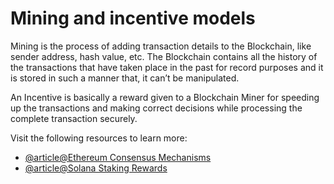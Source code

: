 # Mining and incentive models

Mining is the process of adding transaction details to the Blockchain, like sender address, hash value, etc. The Blockchain contains all the history of the transactions that have taken place in the past for record purposes and it is stored in such a manner that, it can’t be manipulated.

An Incentive is basically a reward given to a Blockchain Miner for speeding up the transactions and making correct decisions while processing the complete transaction securely.

Visit the following resources to learn more:

- [@article@Ethereum Consensus Mechanisms](https://ethereum.org/en/developers/docs/consensus-mechanisms/)
- [@article@Solana Staking Rewards](https://docs.solana.com/implemented-proposals/staking-rewards)
